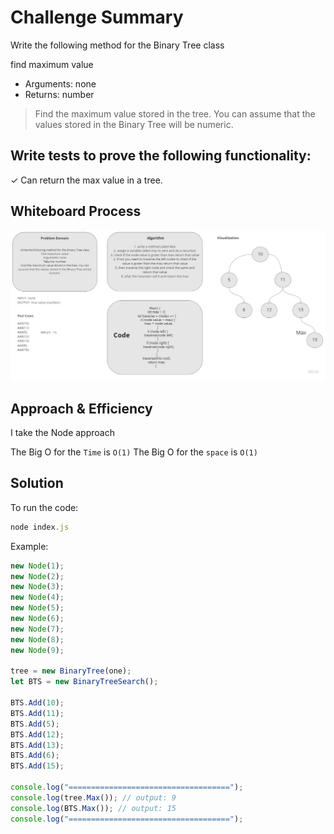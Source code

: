 # Challenge Summary

<!-- Description of the challenge -->

Write the following method for the Binary Tree class

find maximum value

- Arguments: none
- Returns: number

> Find the maximum value stored in the tree. You can assume that the values stored in the Binary Tree will be numeric.

## Write tests to prove the following functionality:

✓ Can return the max value in a tree.

## Whiteboard Process

<!-- Embedded whiteboard image -->

![tree-max](./asset/whiteboard-binary-max.jpg)

## Approach & Efficiency

<!-- What approach did you take? Why? What is the Big O space/time for this approach? -->

I take the Node approach

The Big O for the `Time` is `O(1)`
The Big O for the `space` is `O(1)`

## Solution

<!-- Show how to run your code, and examples of it in action -->

To run the code:

```js
node index.js
```

Example:

```js
new Node(1);
new Node(2);
new Node(3);
new Node(4);
new Node(5);
new Node(6);
new Node(7);
new Node(8);
new Node(9);

tree = new BinaryTree(one);
let BTS = new BinaryTreeSearch();

BTS.Add(10);
BTS.Add(11);
BTS.Add(5);
BTS.Add(12);
BTS.Add(13);
BTS.Add(6);
BTS.Add(15);

console.log("====================================");
console.log(tree.Max()); // output: 9
console.log(BTS.Max()); // output: 15
console.log("====================================");
```
